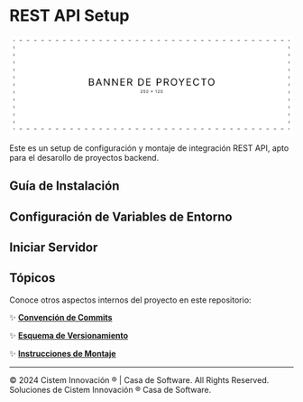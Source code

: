 # **REST API Setup**

<div align="center">
    <img src="./shared/assets/banner-example.png" alt="Banner de Proyecto">
</div>

Este es un setup de configuración y montaje de integración REST API, apto para el desarollo de proyectos backend.

## **Guía de Instalación**

## **Configuración de Variables de Entorno**

## **Iniciar Servidor**

## **Tópicos**

Conoce otros aspectos internos del proyecto en este repositorio:

✨ **[Convención de Commits](./CONVENTIONAL_COMMITS.md)**

✨ **[Esquema de Versionamiento](./VERSIONING_SCHEME.md)**

✨ **[Instrucciones de Montaje]()**

---
© 2024 Cistem Innovación ® | Casa de Software. All Rights Reserved. Soluciones de Cistem Innovación ® Casa de Software.